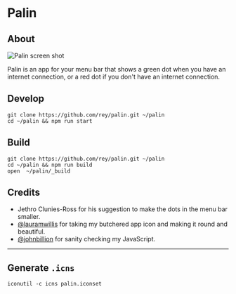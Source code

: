 # Palin

## About

![Palin screen shot](https://c2.staticflickr.com/2/1690/24001417140_7aee37c07f_o.png)

Palin is an app for your menu bar that shows a green dot when you have an
internet connection, or a red dot if you don't have an internet connection.

## Develop

```
git clone https://github.com/rey/palin.git ~/palin
cd ~/palin && npm run start
```

## Build

```
git clone https://github.com/rey/palin.git ~/palin
cd ~/palin && npm run build
open  ~/palin/_build
```

## Credits

* Jethro Clunies-Ross for his suggestion to make the dots in the menu bar
  smaller.
* [@lauramwillis](https://github.com/lauramwillis) for taking my butchered app
  icon and making it round and beautiful.
* [@johnbillion](https://github.com/johnbillion) for sanity checking my
  JavaScript.

***

## Generate `.icns`

```
iconutil -c icns palin.iconset
```
